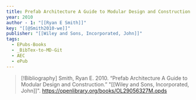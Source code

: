 ```yaml
---
title: Prefab Architecture A Guide to Modular Design and Construction
year: 2010
author - 1: "[[Ryan E Smith]]"
key: "[[@Smith2010-we]]"
publisher: "[[Wiley and Sons, Incorporated, John]]"
tags:
  - EPubs-Books
  - _BibTex-to-MD-Git
  - AEC
  - ePub
---
```


> [!Bibliography]
> Smith, Ryan E. 2010. “Prefab Architecture A Guide to Modular Design and Construction.” "[[Wiley and Sons, Incorporated, John]]". https://openlibrary.org/books/OL29056327M.opds